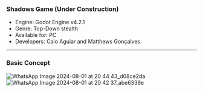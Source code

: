 ### Shadows Game (Under Construction)
- Engine: Godot Engine v4.2.1
- Genre: Top-Down stealth
- Available for: PC
- Developers: Caio Aguiar and Matthews Gonçalves

---
### Basic Concept
![WhatsApp Image 2024-08-01 at 20 44 43_d08ce2da](https://github.com/user-attachments/assets/11e0cb8c-09a0-463e-b46d-cc03a7f5f7f5)
![WhatsApp Image 2024-08-01 at 20 42 37_abe6339e](https://github.com/user-attachments/assets/6439b2d0-cde2-4e01-b44a-1ea2bc232c95)
